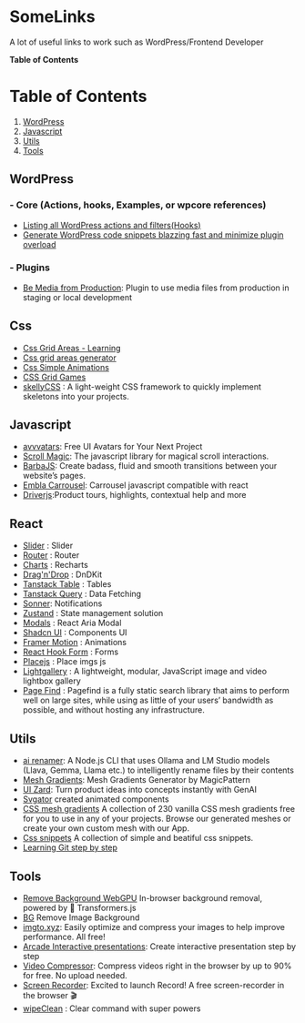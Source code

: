 # SomeLinks

A lot of useful links to work such as WordPress/Frontend Developer

**Table of Contents**

# Table of Contents

1. [WordPress](#wordpress)
2. [Javascript](#javascript)
3. [Utils](#utils)
4. [Tools](#tools)

## WordPress

### - Core (Actions, hooks, Examples, or wpcore references)

- [Listing all WordPress actions and filters(Hooks)](https://wordpresshooks.webinista.com/)
- [Generate WordPress code snippets blazzing fast and minimize plugin overload](https://wpturbo.dev/)

### - Plugins

- [Be Media from Production](https://wordpress.org/plugins/be-media-from-production/): Plugin to use media files from production in staging or local development

## Css

- [Css Grid Areas - Learning](https://ishadeed.com/article/css-grid-area/?utm_source=tldrwebdev)
- [Css grid areas generator](https://grid.layoutit.com/)
- [Css Simple Animations](https://animation.kaustubhmenon.com/)
- [CSS Grid Games](https://codingfantasy.com/games/css-grid-attack)
- [skellyCSS](https://github.com/ritterim/skellyCSS) : A light-weight CSS framework to quickly implement skeletons into your projects.

## Javascript

- [avvvatars](https://avvvatars.com/): Free UI Avatars for Your Next Project
- [Scroll Magic](https://scrollmagic.io/): The javascript library for magical scroll interactions.
- [BarbaJS](https://barba.js.org/): Create badass, fluid and smooth transitions
  between your website’s pages.
- [Embla Carrousel](https://www.embla-carousel.com): Carrousel javascript compatible with react
- [Driverjs](https://driverjs.com/):Product tours, highlights, contextual help and more

## React

- [Slider](https://naver.github.io/egjs-flicking/) : Slider
- [Router](https://npm.im/wouter) : Router
- [Charts](https://recharts.org/en-US/) : Recharts
- [Drag'n'Drop](https://dndkit.com/) : DnDKit
- [Tanstack Table](https://tanstack.com/table/latest) : Tables
- [Tanstack Query](https://tanstack.com/query/latest) : Data Fetching
- [Sonner](https://sonner.emilkowal.ski/): Notifications
- [Zustand](https://docs.pmnd.rs/zustand/getting-started/introduction) : State management solution
- [Modals](http://davidtheclark.github.io/react-aria-modal/demo/) : React Aria Modal
- [Shadcn UI](https://ui.shadcn.com/) : Components UI
- [Framer Motion](https://www.framer.com/motion/) : Animations
- [React Hook Form](https://www.react-hook-form.com/) : Forms
- [Placejs](https://placeholderjs.com/) : Place imgs js
- [Lightgallery](https://www.lightgalleryjs.com/) : A lightweight, modular, JavaScript image and video lightbox gallery
- [Page Find](https://pagefind.app/) : Pagefind is a fully static search library that aims to perform well on large sites, while using as little of your users’ bandwidth as possible, and without hosting any infrastructure.

## Utils

- [ai renamer](https://github.com/ozgrozer/ai-renamer): A Node.js CLI that uses Ollama and LM Studio models (Llava, Gemma, Llama etc.) to intelligently rename files by their contents
- [Mesh Gradients](https://www.magicpattern.design/tools/mesh-gradients): Mesh Gradients Generator by MagicPattern
- [UI Zard](https://uizard.io/): Turn product ideas into concepts instantly with GenAI
- [Svgator](https://www.svgator.com/) created animated components
- [CSS mesh gradients](https://www.mshr.app/) A collection of 230 vanilla CSS mesh gradients free for you to use in any of your projects. Browse our generated meshes or create your own custom mesh with our App.
- [Css snippets](https://cssfx.netlify.app/) A collection of simple and beatiful css snippets.
- [Learning Git step by step](https://learngitbranching.js.org)

## Tools

- [Remove Background WebGPU](https://huggingface.co/spaces/webml-community/remove-background-webgpu) In-browser background removal, powered by 🤗 Transformers.js
- [BG](https://bg.addy.ie/) Remove Image Background
- [imgto.xyz](https://imgto.xyz/): Easily optimize and compress your images to help improve performance. All free!
- [Arcade Interactive presentations](https://www.arcade.software/): Create interactive presentation step by step
- [Video Compressor](https://compress.addy.ie/): Compress videos right in the browser by up to 90% for free. No upload needed.
- [Screen Recorder](https://record.addy.ie/): Excited to launch Record! A free screen-recorder in the browser 🎬
- [wipeClean](https://github.com/JeanJouliaCode/wipeClean) : Clear command with super powers
